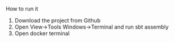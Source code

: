 How to run it

1. Download the project from Github
2. Open View->Tools Windows->Terminal and run sbt assembly
3. Open docker terminal

